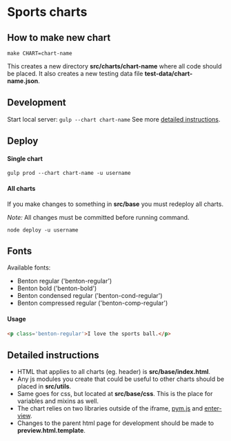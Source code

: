 # Sports charts

## How to make new chart
`make CHART=chart-name`

This creates a new directory **src/charts/chart-name** where all code should be placed. It also creates a new testing data file **test-data/chart-name.json**.

## Development
Start local server: `gulp --chart chart-name`
See more [detailed instructions](#detailed-instructions).

## Deploy
#### Single chart
`gulp prod --chart chart-name -u username`

#### All charts
If you make changes to something in **src/base** you must redeploy all charts.

*Note:* All changes must be committed before running command.

`node deploy -u username`

## Fonts
Available fonts:
* Benton regular ('benton-regular')
* Benton bold ('benton-bold')
* Benton condensed regular ('benton-cond-regular')
* Benton compressed regular ('benton-comp-regular')

#### Usage
```html
<p class='benton-regular'>I love the sports ball.</p>
```

## Detailed instructions
* HTML that applies to all charts (eg. header) is **src/base/index.html**.
* Any js modules you create that could be useful to other charts should be placed in **src/utils**.
* Same goes for css, but located at **src/base/css**. This is the place for variables and mixins as well.
* The chart relies on two libraries outside of the iframe, [pym.js](https://github.com/nprapps/pym.js) and [enter-view](https://github.com/russellgoldenberg/enter-view).
* Changes to the parent html page for development should be made to **preview.html.template**.
